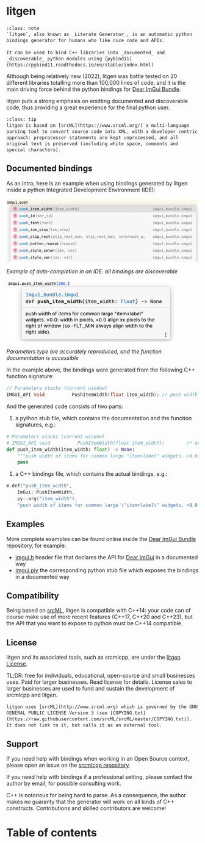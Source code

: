 # litgen

```{admonition} What is litgen
:class: note
`litgen`, also known as _Literate Generator_, is an automatic python bindings generator for humans who like nice code and APIs.

It can be used to bind C++ libraries into _documented_ and _discoverable_ python modules using [pybind11](https://pybind11.readthedocs.io/en/stable/index.html)
```

Although being relatively new (2022), litgen was battle tested on 20 different libraries totalling more than 100,000 lines of code, and it is the main driving force behind the python bindings for [Dear ImGui Bundle](https://github.com/pthom/imgui_bundle).

litgen puts a strong emphasis on emitting documented and discoverable code, thus providing a great experience for the final python user.

```{admonition} srcML
:class: tip
litgen is based on [srcML](https://www.srcml.org/) a multi-language parsing tool to convert source code into XML, with a developer centric approach: preprocessor statements are kept unprocessed, and all original text is preserved (including white space, comments and special characters).
```

## Documented bindings

As an intro, here is an example when using bindings generated by litgen inside a python Integrated Development Environment (IDE):

![IDE auto completion](images/ide_autocomplete.png)

_Example of auto-completion in an IDE: all bindings are discoverable_

![IDE params](images/ide_params.png)

_Parameters type are accurately reproduced, and the function documentation is accessible_

In the example above, the bindings were generated from the following C++ function signature:
```cpp
// Parameters stacks (current window)
IMGUI_API void          PushItemWidth(float item_width); // push width of items for common large "item+label" widgets. >0.0f: width in pixels, <0.0f align xx pixels to the right of window (so -FLT_MIN always align width to the right side).
```

And the generated code consists of two parts:

1. a python stub file, which contains the documentation and the function signatures, e.g.:
```python
# Parameters stacks (current window)
# IMGUI_API void          PushItemWidth(float item_width);        /* original C++ signature */
def push_item_width(item_width: float) -> None:
    """push width of items for common large "item+label" widgets. >0.0: width in pixels, <0.0 align xx pixels to the right of window (so -FLT_MIN always align width to the right side)."""
    pass
```

1. a C++ bindings file, which contains the actual bindings, e.g.:
```cpp
m.def("push_item_width",
    ImGui::PushItemWidth,
    py::arg("item_width"),
    "push width of items for common large \"item+label\" widgets. >0.0: width in pixels, <0.0 align xx pixels to the right of window (so -FLT_MIN always align width to the right side).");
```

## Examples

More complete examples can be found online inside the [Dear ImGui Bundle](https://github.com/pthom/imgui_bundle) repository, for example:

* [imgui.h](https://github.com/pthom/imgui/blob/imgui_bundle/imgui.h) header file that declares the API for [Dear ImGui](https://github.com/ocornut/imgui) in a documented way
* [imgui.piy](https://github.com/pthom/imgui_bundle/blob/main/bindings/imgui_bundle/imgui/__init__.pyi) the corresponding python stub file which exposes the bindings in a documented way

## Compatibility

Being based on [srcML](http://www.srcml.org), litgen is compatible with C++14: your code can of course make use of more recent features (C++17, C++20 and C++23), but the API that you want to expose to python must be C++14 compatible.

## License

litgen and its associated tools, such as srcmlcpp, are under the [litgen License](https://raw.githubusercontent.com/pthom/litgen/main/LICENSE.txt).

TL;DR: free for individuals, educational, open-source and small businesses uses. Paid for larger businesses. Read license for details. License sales to larger businesses are used to fund and sustain the development of srcmlcpp and litgen.

```{note}
litgen uses [srcML](http://www.srcml.org) which is governed by the GNU GENERAL PUBLIC LICENSE Version 3 (see [COPYING.txt](https://raw.githubusercontent.com/srcML/srcML/master/COPYING.txt)). It does not link to it, but calls it as an external tool.
```


## Support

If you need help with bindings when working in an Open Source context, please open an issue on the [srcmlcpp repository](https://github.com/pthom/litgen/issues).

If you need help with bindings if a professional setting, please contact the author by email, for possible consulting work.

C++ is notorious for being hard to parse. As a consequence, the author makes no guaranty that the generator will work on all kinds of C++ constructs. Contributions and skilled contributors are welcome!

# Table of contents

```{tableofcontents}
```
